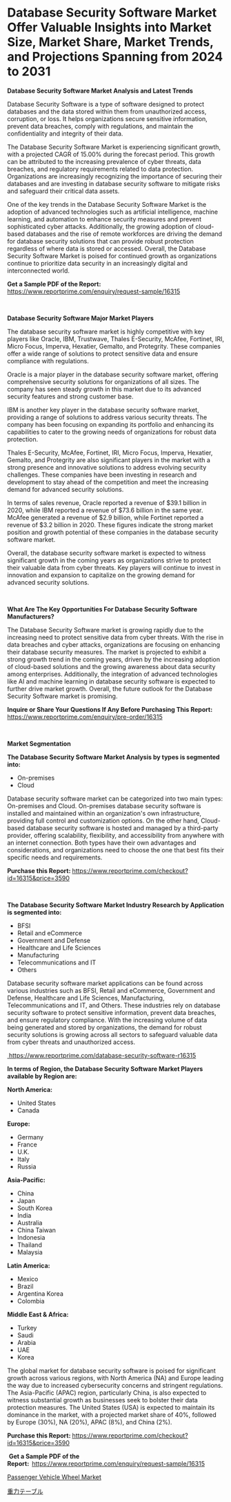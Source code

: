 <p><h1>Database Security Software Market Offer Valuable Insights into Market Size, Market Share, Market Trends, and Projections Spanning from 2024 to 2031</h1></p><p><strong>Database Security Software Market Analysis and Latest Trends</strong></p>
<p><p>Database Security Software is a type of software designed to protect databases and the data stored within them from unauthorized access, corruption, or loss. It helps organizations secure sensitive information, prevent data breaches, comply with regulations, and maintain the confidentiality and integrity of their data.</p><p>The Database Security Software Market is experiencing significant growth, with a projected CAGR of 15.00% during the forecast period. This growth can be attributed to the increasing prevalence of cyber threats, data breaches, and regulatory requirements related to data protection. Organizations are increasingly recognizing the importance of securing their databases and are investing in database security software to mitigate risks and safeguard their critical data assets.</p><p>One of the key trends in the Database Security Software Market is the adoption of advanced technologies such as artificial intelligence, machine learning, and automation to enhance security measures and prevent sophisticated cyber attacks. Additionally, the growing adoption of cloud-based databases and the rise of remote workforces are driving the demand for database security solutions that can provide robust protection regardless of where data is stored or accessed. Overall, the Database Security Software Market is poised for continued growth as organizations continue to prioritize data security in an increasingly digital and interconnected world.</p></p>
<p><strong>Get a Sample PDF of the Report:&nbsp;</strong> <a href="https://www.reportprime.com/enquiry/request-sample/16315">https://www.reportprime.com/enquiry/request-sample/16315</a></p>
<p>&nbsp;</p>
<p><strong>Database Security Software Major Market Players</strong></p>
<p><p>The database security software market is highly competitive with key players like Oracle, IBM, Trustwave, Thales E-Security, McAfee, Fortinet, IRI, Micro Focus, Imperva, Hexatier, Gemalto, and Protegrity. These companies offer a wide range of solutions to protect sensitive data and ensure compliance with regulations.</p><p>Oracle is a major player in the database security software market, offering comprehensive security solutions for organizations of all sizes. The company has seen steady growth in this market due to its advanced security features and strong customer base.</p><p>IBM is another key player in the database security software market, providing a range of solutions to address various security threats. The company has been focusing on expanding its portfolio and enhancing its capabilities to cater to the growing needs of organizations for robust data protection.</p><p>Thales E-Security, McAfee, Fortinet, IRI, Micro Focus, Imperva, Hexatier, Gemalto, and Protegrity are also significant players in the market with a strong presence and innovative solutions to address evolving security challenges. These companies have been investing in research and development to stay ahead of the competition and meet the increasing demand for advanced security solutions.</p><p>In terms of sales revenue, Oracle reported a revenue of $39.1 billion in 2020, while IBM reported a revenue of $73.6 billion in the same year. McAfee generated a revenue of $2.9 billion, while Fortinet reported a revenue of $3.2 billion in 2020. These figures indicate the strong market position and growth potential of these companies in the database security software market.</p><p>Overall, the database security software market is expected to witness significant growth in the coming years as organizations strive to protect their valuable data from cyber threats. Key players will continue to invest in innovation and expansion to capitalize on the growing demand for advanced security solutions.</p></p>
<p>&nbsp;</p>
<p><strong>What Are The Key Opportunities For Database Security Software Manufacturers?</strong></p>
<p><p>The Database Security Software market is growing rapidly due to the increasing need to protect sensitive data from cyber threats. With the rise in data breaches and cyber attacks, organizations are focusing on enhancing their database security measures. The market is projected to exhibit a strong growth trend in the coming years, driven by the increasing adoption of cloud-based solutions and the growing awareness about data security among enterprises. Additionally, the integration of advanced technologies like AI and machine learning in database security software is expected to further drive market growth. Overall, the future outlook for the Database Security Software market is promising.</p></p>
<p><strong>Inquire or Share Your Questions If Any Before Purchasing This Report:</strong> <a href="https://www.reportprime.com/enquiry/pre-order/16315">https://www.reportprime.com/enquiry/pre-order/16315</a></p>
<p>&nbsp;</p>
<p><strong>Market Segmentation</strong></p>
<p><strong>The Database Security Software Market Analysis by types is segmented into:</strong></p>
<p><ul><li>On-premises</li><li>Cloud</li></ul></p>
<p><p>Database security software market can be categorized into two main types: On-premises and Cloud. On-premises database security software is installed and maintained within an organization's own infrastructure, providing full control and customization options. On the other hand, Cloud-based database security software is hosted and managed by a third-party provider, offering scalability, flexibility, and accessibility from anywhere with an internet connection. Both types have their own advantages and considerations, and organizations need to choose the one that best fits their specific needs and requirements.</p></p>
<p><strong>Purchase this Report:&nbsp;</strong><a href="https://www.reportprime.com/checkout?id=16315&price=3590">https://www.reportprime.com/checkout?id=16315&price=3590</a></p>
<p>&nbsp;</p>
<p><strong>The Database Security Software Market Industry Research by Application is segmented into:</strong></p>
<p><ul><li>BFSI</li><li>Retail and eCommerce</li><li>Government and Defense</li><li>Healthcare and Life Sciences</li><li>Manufacturing</li><li>Telecommunications and IT</li><li>Others</li></ul></p>
<p><p>Database security software market applications can be found across various industries such as BFSI, Retail and eCommerce, Government and Defense, Healthcare and Life Sciences, Manufacturing, Telecommunications and IT, and Others. These industries rely on database security software to protect sensitive information, prevent data breaches, and ensure regulatory compliance. With the increasing volume of data being generated and stored by organizations, the demand for robust security solutions is growing across all sectors to safeguard valuable data from cyber threats and unauthorized access.</p></p>
<p><a href="https://www.reportprime.com/database-security-software-r16315">&nbsp;https://www.reportprime.com/database-security-software-r16315</a></p>
<p><strong>In terms of Region, the Database Security Software Market Players available by Region are:</strong></p>
<p>
    <p> <strong> North America: </strong>
        <ul>
            <li>United States</li>
            <li>Canada</li>
        </ul>
        </p> 
    <p> <strong> Europe: </strong>
        <ul>
            <li>Germany</li>
            <li>France</li>
            <li>U.K.</li>
            <li>Italy</li>
            <li>Russia</li>
        </ul>
        </p> 
    <p> <strong> Asia-Pacific: </strong>
        <ul>
            <li>China</li>
            <li>Japan</li>
            <li>South Korea</li>
            <li>India</li>
            <li>Australia</li>
            <li>China Taiwan</li>
            <li>Indonesia</li>
            <li>Thailand</li>
            <li>Malaysia</li>
        </ul>
        </p> 
    <p> <strong> Latin America: </strong>
        <ul>
            <li>Mexico</li>
            <li>Brazil</li>
            <li>Argentina Korea</li>
            <li>Colombia</li>
        </ul>
        </p> 
    <p> <strong> Middle East & Africa: </strong>
        <ul>
            <li>Turkey</li>
            <li>Saudi</li>
            <li>Arabia</li>
            <li>UAE</li>
            <li>Korea</li>
        </ul>
    </p>
    </p>
<p><p>The global market for database security software is poised for significant growth across various regions, with North America (NA) and Europe leading the way due to increased cybersecurity concerns and stringent regulations. The Asia-Pacific (APAC) region, particularly China, is also expected to witness substantial growth as businesses seek to bolster their data protection measures. The United States (USA) is expected to maintain its dominance in the market, with a projected market share of 40%, followed by Europe (30%), NA (20%), APAC (8%), and China (2%).</p></p>
<p><strong>Purchase this Report: </strong><a href="https://www.reportprime.com/checkout?id=16315&price=3590">https://www.reportprime.com/checkout?id=16315&price=3590</a></p>
<p>&nbsp;<strong>Get a Sample PDF of the Report:&nbsp;&nbsp;</strong><a href="https://www.reportprime.com/enquiry/request-sample/16315">https://www.reportprime.com/enquiry/request-sample/16315</a></p>
<p><strong></strong></p>
<p><p><a href="https://view.publitas.com/reportprime-1/passenger-vehicle-wheel-market-competitive-analysis-market-trends-and-forecast-to-2031/">Passenger Vehicle Wheel Market</a></p><p><a href="https://medium.com/@amehdzmay/%E9%87%8D%E5%8A%9B%E3%83%86%E3%83%BC%E3%83%96%E3%83%AB%E5%B8%82%E5%A0%B4%E8%A6%8F%E6%A8%A1-cagr-%E3%83%88%E3%83%AC%E3%83%B3%E3%83%892024%E5%B9%B4%E3%81%8B%E3%82%892030%E5%B9%B4-830d64a036b5">重力テーブル</a></p></p>
